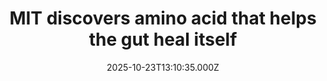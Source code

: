 ---
title: "MIT discovers amino acid that helps the gut heal itself"
date: 2025-10-23T13:10:35.000Z
category: Health
externalLink: "https://www.sciencedaily.com/releases/2025/10/251023031625.htm"
image: ""
excerpt: "MIT scientists have found that an amino acid called cysteine can help the gut heal itself. In mouse studies, a cysteine-rich diet activated immune cells that release a molecule speeding up tissue repair in the small intestine. This process helped regenerate the gut lining after damage from radiation or chemotherapy.…"
---